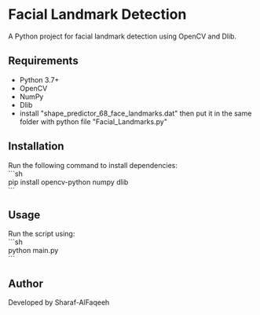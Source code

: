 # Facial Landmark Detection  
A Python project for facial landmark detection using OpenCV and Dlib.  

## Requirements  
- Python 3.7+  
- OpenCV  
- NumPy  
- Dlib  
- install "shape_predictor_68_face_landmarks.dat" then put it in the same folder with python file "Facial_Landmarks.py" 

## Installation  
Run the following command to install dependencies:  
\`\`\`sh  
pip install opencv-python numpy dlib  
\`\`\`

## Usage  
Run the script using:  
\`\`\`sh  
python main.py  
\`\`\`

## Author  
Developed by Sharaf-AlFaqeeh
